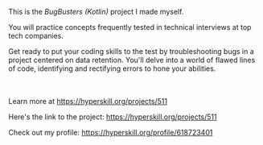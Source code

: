 This is the *BugBusters (Kotlin)* project I made myself.


<div>
<p>You will practice concepts frequently tested in technical interviews at top tech companies.</p>

<p>Get ready to put your coding skills to the test by troubleshooting bugs in a project centered on data retention. You'll delve into a world of flawed lines of code, identifying and rectifying errors to hone your abilities.</p>
</div><br/><br/>Learn more at <a href="https://hyperskill.org/projects/511?utm_source=ide&utm_medium=ide&utm_campaign=ide&utm_content=project-card">https://hyperskill.org/projects/511</a>

Here's the link to the project: https://hyperskill.org/projects/511

Check out my profile: https://hyperskill.org/profile/618723401
